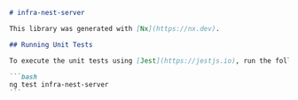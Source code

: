 ````markdown
# infra-nest-server

This library was generated with [Nx](https://nx.dev).

## Running Unit Tests

To execute the unit tests using [Jest](https://jestjs.io), run the following command:

```bash
ng test infra-nest-server
```
````

```

```
